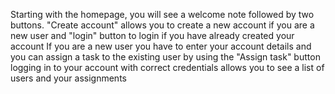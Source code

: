 Starting with the homepage, you will see a welcome note followed by two buttons.
"Create account" allows you to create a new account if you are a new user and "login" button to login if you have already created your account
If you are a new user you have to enter your account details and you can assign a task to the existing user by using the "Assign task" button
logging in to your account with correct credentials allows you to see a list of users and your assignments
